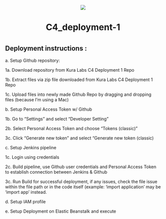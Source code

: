 <p align="center">
<img src="https://github.com/kura-labs-org/kuralabs_deployment_1/blob/main/Kuralogo.png">
</p>
<h1 align="center">C4_deployment-1<h1> 

## Deployment instructions :

a. Setup Github repository: 

1a. Download repository from Kura Labs C4 Deployment 1 Repo

1b. Extract files via zip file downloaded from Kura Labs C4 Deployment 1 Repo
	
1c. Upload files into newly made Github Repo by dragging and dropping files (because I’m using a Mac)


b. Setup Personal Access Token w/ Github

1b. Go to “Settings” and select “Developer Setting”

2b. Select Personal Access Token and choose “Tokens (classic)”

3c. Click “Generate new token” and select “Generate new token (classic)


c. Setup Jenkins pipeline

1c. Login using credentials

2c. Build pipeline, use Github user credentials and Personal Access Token to establish connection between Jenkins & Github 

3c. Run Build for successful deployment, if any issues, check the file issue within the file path or in the code itself (example: ‘import application’ may be ‘import app’ instead. 


d. Setup IAM profile 


e. Setup Deployment on Elastic Beanstalk and execute 

